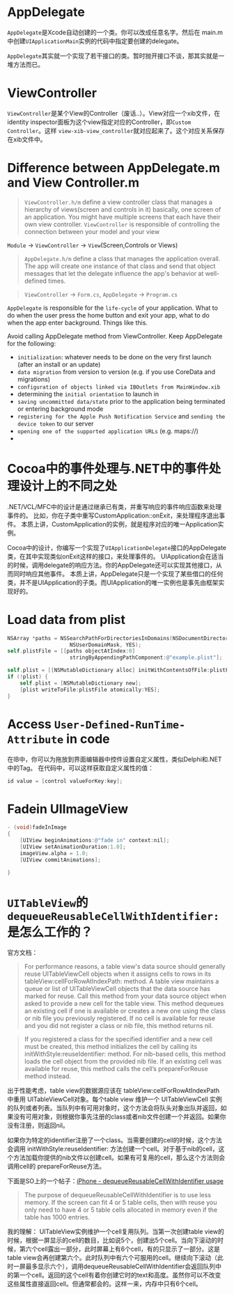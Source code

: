 AppDelegate
===========
`AppDelegate`是Xcode自动创建的一个类。你可以改成任意名字。然后在 main.m中创建`UIApplicationMain`实例的代码中指定要创建的delegate。

`AppDelegate`其实就一个实现了若干接口的类。暂时抛开接口不谈，那其实就是一堆方法而已。


ViewController
==============
`ViewController`是某个View的Controller（废话..）。View对应一个xib文件，在identity inspector面板为这个view指定对应的Controller，即`Custom Controller`。这样 `view-xib-view_controller`就对应起来了。这个对应关系保存在xib文件中。

Difference between AppDelegate.m and View Controller.m
===

> `ViewController.h/m` define a view controller class that manages a hierarchy of views(screen and controls in it)  basically, one screen of an application. You might have multiple screens that each have their own view controller. `ViewController` is responsible of controlling the connection between your model and your view

`Module` -> `ViewController` -> `View`(Screen,Controls or Views)

> `AppDelegate.h/m` define a class that manages the application overall. The app will create one instance of that class and send that object messages that let the delegate influence the app's behavior at well-defined times. 

> `ViewController` -> `Form.cs`, `AppDelegate` -> `Program.cs`

`AppDelegate` is responsible for the `life-cycle` of your application. What to do when the user press the home button and exit your app, what to do when the app enter background. Things like this.

Avoid calling AppDelegate method from ViewController.
Keep AppDelegate for the following:

- `initialization`: whatever needs to be done on the very first launch (after an install or an update)
- `data migration` from version to version (e.g. if you use CoreData and migrations)
- `configuration of objects linked via IBOutlets from MainWindow.xib`
- determining the `initial orientation` to launch in
- `saving uncommitted data/state` prior to the application being terminated or entering background mode
- `registering for the Apple Push Notification Service` and `sending the device token` to our server
- `opening one of the supported application URLs` (e.g. maps://)
- 

Cocoa中的事件处理与.NET中的事件处理设计上的不同之处
===
.NET/VCL/MFC中的设计是通过继承已有类，并重写响应的事件响应函数来处理事件的。
比如，你在子类中重写CustomApplication::onExit，来处理程序退出事件。
本质上讲，CustomApplication的实例，就是程序对应的唯一Application实例。

Cocoa中的设计，你编写一个实现了`UIApplicationDelegate`接口的AppDelegate类，在其中实现类似onExit这样的接口，来处理事件的。
UIApplication会在适当的时候，调用delegate的响应方法。你的AppDelegate还可以实现其他接口，从而同时响应其他事件。
本质上讲，AppDelegate只是一个实现了某些借口的任何类，并不是UIApplication的子类。而UIApplication的唯一实例也是事先由框架实现好的。


Load data from plist
====================

```objective-c
NSArray *paths = NSSearchPathForDirectoriesInDomains(NSDocumentDirectory,
                    NSUserDomainMask, YES); 
self.plistFile = [[paths objectAtIndex:0]
                    stringByAppendingPathComponent:@"example.plist"];

self.plist = [[NSMutableDictionary alloc] initWithContentsOfFile:plistFile];
if (!plist) {
    self.plist = [NSMutableDictionary new];
    [plist writeToFile:plistFile atomically:YES];
}
````

Access `User-Defined-RunTime-Attribute` in code
====

在IB中，你可以为拖放到界面编辑器中控件设置自定义属性，类似Delphi和.NET中的Tag。
在代码中，可以这样获取自定义属性的值：

```objective-c
id value = [control valueForKey:key];
```

Fadein UIImageView
===

```objective-c
- (void)fadeInImage 
{
    [UIView beginAnimations:@"fade in" context:nil];
    [UIView setAnimationDuration:1.0];
    imageView.alpha = 1.0;
    [UIView commitAnimations];

}
```

`UITableView`的`dequeueReusableCellWithIdentifier:`是怎么工作的？
====
官方文档：

> For performance reasons, a table view's data source should generally reuse UITableViewCell objects when it assigns cells to rows in its tableView:cellForRowAtIndexPath: method. A table view maintains a queue or list of UITableViewCell objects that the data source has marked for reuse. Call this method from your data source object when asked to provide a new cell for the table view. This method dequeues an existing cell if one is available or creates a new one using the class or nib file you previously registered. If no cell is available for reuse and you did not register a class or nib file, this method returns nil.

> If you registered a class for the specified identifier and a new cell must be created, this method initializes the cell by calling its initWithStyle:reuseIdentifier: method. For nib-based cells, this method loads the cell object from the provided nib file. If an existing cell was available for reuse, this method calls the cell’s prepareForReuse method instead.

出于性能考虑，table view的数据源应该在 tableView:cellForRowAtIndexPath 中重用 UITableViewCell对象。每个table view 维护一个 UITableViewCell 实例的队列或者列表。当队列中有可用对象时，这个方法会将队头对象出队并返回，如果没有可用对象，则根据你事先注册的class或者nib文件创建一个并返回。如果你没有注册，则返回nil。

如果你为特定的identifier注册了一个class。当需要创建的cell的时候，这个方法会调用 initWithStyle:reuseIdentifier: 方法创建一个cell。对于基于nib的cell，这个方法加载你提供的nib文件以创建cell。如果有可复用的cell，那么这个方法则会调用cell的 prepareForReuse方法。

下面是SO上的一个帖子：[iPhone - dequeueReusableCellWithIdentifier usage](http://stackoverflow.com/questions/2928873)

> The purpose of dequeueReusableCellWithIdentifier is to use less memory. If the screen can fit 4 or 5 table cells, then with reuse you only need to have 4 or 5 table cells allocated in memory even if the table has 1000 entries.

我的理解：
UITableView实例维护一个cell复用队列。当第一次创建table view的时候，根据一屏显示的cell的数目，比如说5个，创建出5个cell。当向下滚动的时候，第六个cell露出一部分，此时屏幕上有6个cell，有的只显示了一部分。这是table view会再创建第六个。此时队列中有六个可服用的cell。继续向下滚动（此时一屏最多显示六个），调用dequeueReusableCellWithIdentifier会返回队列中的第一个cell。返回的这个cell有着你创建它时的text和高度。虽然你可以不改变这些属性直接返回cell。但通常都会的。这样一来，内存中只有6个cell。
